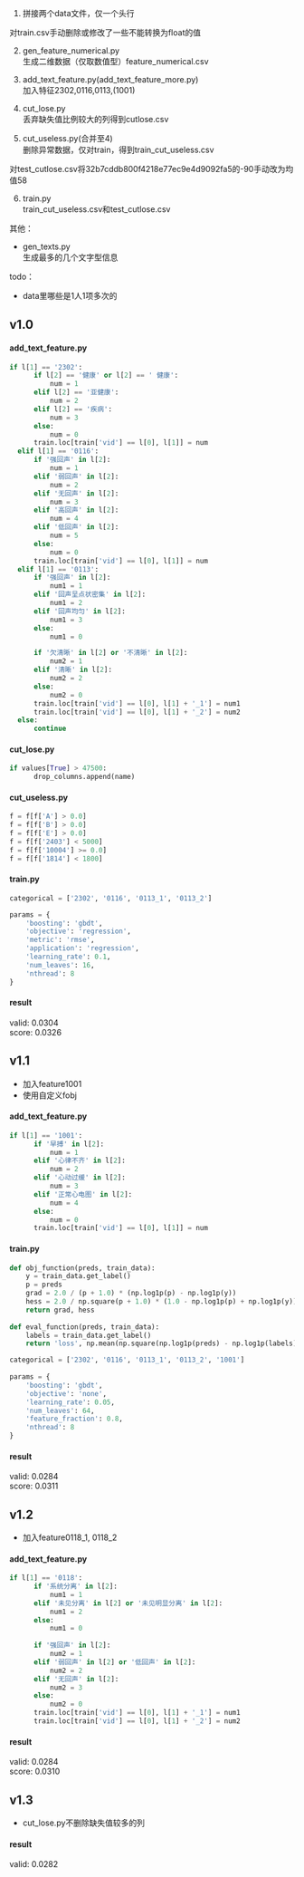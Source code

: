 1. 拼接两个data文件，仅一个头行

对train.csv手动删除或修改了一些不能转换为float的值

2. gen_feature_numerical.py  
生成二维数据（仅取数值型）feature_numerical.csv

3. add_text_feature.py(add_text_feature_more.py)  
加入特征2302,0116,0113,(1001)

4. cut_lose.py  
丢弃缺失值比例较大的列得到cutlose.csv

5. cut_useless.py(合并至4)  
删除异常数据，仅对train，得到train_cut_useless.csv

对test_cutlose.csv将32b7cddb800f4218e77ec9e4d9092fa5的-90手动改为均值58

6. train.py  
train_cut_useless.csv和test_cutlose.csv

其他：

- gen_texts.py  
生成最多的几个文字型信息

todo：

- data里哪些是1人1项多次的

## v1.0

#### add_text_feature.py

```python
if l[1] == '2302': 
      if l[2] == '健康' or l[2] == ' 健康':
          num = 1
      elif l[2] == '亚健康':
          num = 2
      elif l[2] == '疾病':
          num = 3
      else:
          num = 0
      train.loc[train['vid'] == l[0], l[1]] = num
  elif l[1] == '0116':
      if '强回声' in l[2]:
          num = 1
      elif '弱回声' in l[2]:
          num = 2
      elif '无回声' in l[2]:
          num = 3
      elif '高回声' in l[2]:
          num = 4
      elif '低回声' in l[2]:
          num = 5
      else:
          num = 0
      train.loc[train['vid'] == l[0], l[1]] = num
  elif l[1] == '0113':
      if '强回声' in l[2]:
          num1 = 1
      elif '回声呈点状密集' in l[2]:
          num1 = 2
      elif '回声均匀' in l[2]:
          num1 = 3
      else:
          num1 = 0

      if '欠清晰' in l[2] or '不清晰' in l[2]:
          num2 = 1
      elif '清晰' in l[2]:
          num2 = 2
      else:
          num2 = 0
      train.loc[train['vid'] == l[0], l[1] + '_1'] = num1
      train.loc[train['vid'] == l[0], l[1] + '_2'] = num2
  else:
      continue
```

#### cut_lose.py

```python
if values[True] > 47500:
      drop_columns.append(name)
```

#### cut_useless.py

```python
f = f[f['A'] > 0.0]
f = f[f['B'] > 0.0]
f = f[f['E'] > 0.0]
f = f[f['2403'] < 5000]
f = f[f['10004'] >= 0.0]
f = f[f['1814'] < 1800]
```

#### train.py

```python
categorical = ['2302', '0116', '0113_1', '0113_2']

params = {
    'boosting': 'gbdt',
    'objective': 'regression',
    'metric': 'rmse',
    'application': 'regression',
    'learning_rate': 0.1,
    'num_leaves': 16,
    'nthread': 8
}
```

#### result

valid: 0.0304  
score: 0.0326

## v1.1

- 加入feature1001
- 使用自定义fobj

#### add_text_feature.py

```python
if l[1] == '1001':
      if '早搏' in l[2]:
          num = 1
      elif '心律不齐' in l[2]:
          num = 2
      elif '心动过缓' in l[2]:
          num = 3
      elif '正常心电图' in l[2]:
          num = 4
      else:
          num = 0
      train.loc[train['vid'] == l[0], l[1]] = num
```

#### train.py

```python
def obj_function(preds, train_data):
    y = train_data.get_label()
    p = preds
    grad = 2.0 / (p + 1.0) * (np.log1p(p) - np.log1p(y))
    hess = 2.0 / np.square(p + 1.0) * (1.0 - np.log1p(p) + np.log1p(y))
    return grad, hess
    
def eval_function(preds, train_data):
    labels = train_data.get_label()
    return 'loss', np.mean(np.square(np.log1p(preds) - np.log1p(labels))), False

categorical = ['2302', '0116', '0113_1', '0113_2', '1001']
    
params = {
    'boosting': 'gbdt',
    'objective': 'none',
    'learning_rate': 0.05,
    'num_leaves': 64,
    'feature_fraction': 0.8,
    'nthread': 8
}
```

#### result 

valid: 0.0284  
score: 0.0311

## v1.2

- 加入feature0118_1, 0118_2

#### add_text_feature.py

```python
if l[1] == '0118':
      if '系统分离' in l[2]:
          num1 = 1
      elif '未见分离' in l[2] or '未见明显分离' in l[2]:
          num1 = 2
      else:
          num1 = 0
          
      if '强回声' in l[2]:
          num2 = 1
      elif '弱回声' in l[2] or '低回声' in l[2]:
          num2 = 2
      elif '无回声' in l[2]:
          num2 = 3
      else:
          num2 = 0
      train.loc[train['vid'] == l[0], l[1] + '_1'] = num1
      train.loc[train['vid'] == l[0], l[1] + '_2'] = num2
```

#### result 

valid: 0.0284  
score: 0.0310

## v1.3

- cut_lose.py不删除缺失值较多的列

#### result

valid: 0.0282
